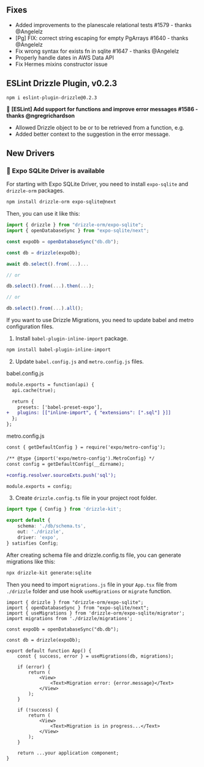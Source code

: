 ## Fixes

- Added improvements to the planescale relational tests #1579 - thanks @Angelelz
- [Pg] FIX: correct string escaping for empty PgArrays #1640 - thanks @Angelelz
- Fix wrong syntax for exists fn in sqlite #1647 - thanks @Angelelz
- Properly handle dates in AWS Data API
- Fix Hermes mixins constructor issue

## ESLint Drizzle Plugin, v0.2.3

```
npm i eslint-plugin-drizzle@0.2.3
```

🎉 **[ESLint] Add support for functions and improve error messages #1586 - thanks @ngregrichardson**

- Allowed Drizzle object to be or to be retrieved from a function, e.g.
- Added better context to the suggestion in the error message.

## New Drivers

### 🎉 Expo SQLite Driver is available

For starting with Expo SQLite Driver, you need to install `expo-sqlite` and `drizzle-orm` packages.

```bash
npm install drizzle-orm expo-sqlite@next
```

Then, you can use it like this:

```ts
import { drizzle } from "drizzle-orm/expo-sqlite";
import { openDatabaseSync } from "expo-sqlite/next";

const expoDb = openDatabaseSync("db.db");

const db = drizzle(expoDb);

await db.select().from(...)...

// or

db.select().from(...).then(...);

// or

db.select().from(...).all();
```

If you want to use Drizzle Migrations, you need to update babel and metro configuration files.

1. Install `babel-plugin-inline-import` package.

```bash
npm install babel-plugin-inline-import
```

2. Update `babel.config.js` and `metro.config.js` files.

babel.config.js

```diff
module.exports = function(api) {
  api.cache(true);

  return {
    presets: ['babel-preset-expo'],
+   plugins: [["inline-import", { "extensions": [".sql"] }]]
  };
};
```

metro.config.js

```diff
const { getDefaultConfig } = require('expo/metro-config');

/** @type {import('expo/metro-config').MetroConfig} */
const config = getDefaultConfig(__dirname);

+config.resolver.sourceExts.push('sql');

module.exports = config;
```

3. Create `drizzle.config.ts` file in your project root folder.

```ts
import type { Config } from 'drizzle-kit';

export default {
	schema: './db/schema.ts',
	out: './drizzle',
	driver: 'expo',
} satisfies Config;
```

After creating schema file and drizzle.config.ts file, you can generate migrations like this:

```bash
npx drizzle-kit generate:sqlite
```

Then you need to import `migrations.js` file in your `App.tsx` file from `./drizzle` folder and use hook `useMigrations` or `migrate` function.

```tsx
import { drizzle } from "drizzle-orm/expo-sqlite";
import { openDatabaseSync } from "expo-sqlite/next";
import { useMigrations } from 'drizzle-orm/expo-sqlite/migrator';
import migrations from './drizzle/migrations';

const expoDb = openDatabaseSync("db.db");

const db = drizzle(expoDb);

export default function App() {
    const { success, error } = useMigrations(db, migrations);

    if (error) {
        return (
            <View>
                <Text>Migration error: {error.message}</Text>
            </View>
        );
    }

    if (!success) {
        return (
            <View>
                <Text>Migration is in progress...</Text>
            </View>
        );
    }

    return ...your application component;
}
```
